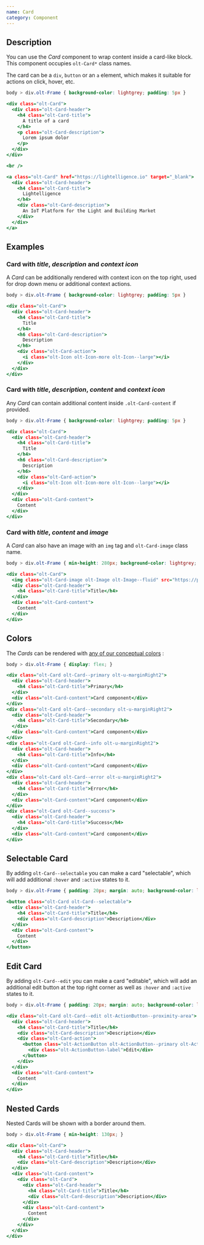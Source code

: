 ```yaml
---
name: Card
category: Component
---
```


## Description

You can use the *Card* component to wrap content inside a card-like block. This
component occupies `olt-Card*` class names.

The card can be a `div`, `button` or an `a` element, which makes it suitable
for actions on click, hover, etc.

```basic.css hidden
body > div.olt-Frame { background-color: lightgrey; padding: 5px }
```

```basic.html
<div class="olt-Card">
  <div class="olt-Card-header">
    <h4 class="olt-Card-title">
      A title of a card
    </h4>
    <p class="olt-Card-description">
      Lorem ipsum dolor
    </p>
  </div>
</div>

<br />

<a class="olt-Card" href="https://lightelligence.io" target="_blank">
  <div class="olt-Card-header">
    <h4 class="olt-Card-title">
      Lightelligence
    </h4>
    <div class="olt-Card-description">
      An IoT Platform for the Light and Building Market
    </div>
  </div>
</a>
```

## Examples

### Card with *title*, *description* and *context icon*

A *Card* can be additionally rendered with context icon on the top right, used
for drop down menu or additional context actions.

```context.css hidden
body > div.olt-Frame { background-color: lightgrey; padding: 5px }
```

```context.html
<div class="olt-Card">
  <div class="olt-Card-header">
    <h4 class="olt-Card-title">
      Title
    </h4>
    <h6 class="olt-Card-description">
      Description
    </h6>
    <div class="olt-Card-action">
      <i class="olt-Icon olt-Icon-more olt-Icon--large"></i>
    </div>
  </div>
</div>
```

### Card with *title*, *description*, *content* and *context icon*

Any *Card* can contain additional content inside `.olt-Card-content` if
provided.

```content.css hidden
body > div.olt-Frame { background-color: lightgrey; padding: 5px }
```

```content.html
<div class="olt-Card">
  <div class="olt-Card-header">
    <h4 class="olt-Card-title">
      Title
    </h4>
    <h6 class="olt-Card-description">
      Description
    </h6>
    <div class="olt-Card-action">
      <i class="olt-Icon olt-Icon-more olt-Icon--large"></i>
    </div>
  </div>
  <div class="olt-Card-content">
    Content
  </div>
</div>
```

### Card with *title*, *content* and *image*

A *Card* can also have an image with an `img` tag and `olt-Card-image` class
name.

```image.css hidden
body > div.olt-Frame { min-height: 280px; background-color: lightgrey; padding: 5px }
```

```image.html
<div class="olt-Card">
  <img class="olt-Card-image olt-Image olt-Image--fluid" src="https://picsum.photos/860/200"/>
  <div class="olt-Card-header">
    <h4 class="olt-Card-title">Title</h4>
  </div>
  <div class="olt-Card-content">
    Content
  </div>
</div>
```

## Colors

The *Cards* can be rendered with
[any of our conceptual colors](/#concepts-colors) :

```colors.css hidden
body > div.olt-Frame { display: flex; }
```

```colors.html
<div class="olt-Card olt-Card--primary olt-u-marginRight2">
  <div class="olt-Card-header">
    <h4 class="olt-Card-title">Primary</h4>
  </div>
  <div class="olt-Card-content">Card component</div>
</div>
<div class="olt-Card olt-Card--secondary olt-u-marginRight2">
  <div class="olt-Card-header">
    <h4 class="olt-Card-title">Secondary</h4>
  </div>
  <div class="olt-Card-content">Card component</div>
</div>
<div class="olt-Card olt-Card--info olt-u-marginRight2">
  <div class="olt-Card-header">
    <h4 class="olt-Card-title">Info</h4>
  </div>
  <div class="olt-Card-content">Card component</div>
</div>
<div class="olt-Card olt-Card--error olt-u-marginRight2">
  <div class="olt-Card-header">
    <h4 class="olt-Card-title">Error</h4>
  </div>
  <div class="olt-Card-content">Card component</div>
</div>
<div class="olt-Card olt-Card--success">
  <div class="olt-Card-header">
    <h4 class="olt-Card-title">Success</h4>
  </div>
  <div class="olt-Card-content">Card component</div>
</div>
```

## Selectable Card

By adding `olt-Card--selectable` you can make a card "selectable", which will
add additional `:hover` and `:active` states to it.

```buttons.css hidden
body > div.olt-Frame { padding: 20px; margin: auto; background-color: lightgrey; }
```

```buttons.html
<button class="olt-Card olt-Card--selectable">
  <div class="olt-Card-header">
    <h4 class="olt-Card-title">Title</h4>
    <div class="olt-Card-description">Description</div>
  </div>
  <div class="olt-Card-content">
    Content
  </div>
</button>
```

## Edit Card

By adding `olt-Card--edit` you can make a card "editable", which will
add an additional edit button at the top right corner as well as `:hover` and `:active` states to it.

```edit.css hidden
body > div.olt-Frame { padding: 20px; margin: auto; background-color: lightgrey; }
```

```edit.html
<div class="olt-Card olt-Card--edit olt-ActionButton--proximity-area">
  <div class="olt-Card-header">
    <h4 class="olt-Card-title">Title</h4>
    <div class="olt-Card-description">Description</div>
    <div class="olt-Card-action">
      <button class="olt-ActionButton olt-ActionButton--primary olt-ActionButton-icon-right olt-Icon-edit">
        <div class="olt-ActionButton-label">Edit</div>
      </button>
    </div>
  </div>
  <div class="olt-Card-content">
    Content
  </div>
</div>
```

## Nested Cards

Nested Cards will be shown with a border around them.

```nested.css hidden
body > div.olt-Frame { min-height: 130px; }
```

```nested.html
<div class="olt-Card">
  <div class="olt-Card-header">
    <h4 class="olt-Card-title">Title</h4>
    <div class="olt-Card-description">Description</div>
  </div>
  <div class="olt-Card-content">
    <div class="olt-Card">
      <div class="olt-Card-header">
        <h4 class="olt-Card-title">Title</h4>
        <div class="olt-Card-description">Description</div>
      </div>
      <div class="olt-Card-content">
        Content
      </div>
    </div>
  </div>
</div>
```
